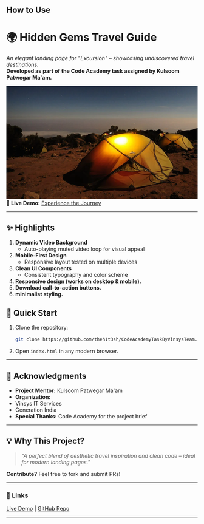 ## How to Use 

# **🌍 Hidden Gems Travel Guide**  
*An elegant landing page for "Excursion" – showcasing undiscovered travel destinations.*  
**Developed as part of the Code Academy task assigned by Kulsoom Patwegar Ma'am.**  

![Preview](./Resource/img/campsimg.webp)  
**🔗 Live Demo:** [Experience the Journey](https://theh1t3sh.github.io/CodeAcademyTaskByVinsysTeam/)  

---
## **✨ Highlights** 

1. **Dynamic Video Background**  
   - Auto-playing muted video loop for visual appeal
2. **Mobile-First Design**  
   - Responsive layout tested on multiple devices
3. **Clean UI Components**  
   - Consistent typography and color scheme
4. **Responsive design (works on desktop & mobile).**
5. **Download call-to-action buttons.**
6. **minimalist styling.**

## **🚀 Quick Start**  
1. Clone the repository:  
   ```bash  
   git clone https://github.com/theh1t3sh/CodeAcademyTaskByVinsysTeam.git  
   ```  
2. Open `index.html` in any modern browser.  

---

## **🙏 Acknowledgments**  
- **Project Mentor:** Kulsoom Patwegar Ma'am  
- **Organization:**
- Vinsys IT Services
- Generation India
- **Special Thanks:** Code Academy for the project brief  

---

## **💡 Why This Project?**  
> *"A perfect blend of aesthetic travel inspiration and clean code – ideal for modern landing pages."*  

**Contribute?** Feel free to fork and submit PRs!  

---

### **📌 Links**  
[Live Demo](https://theh1t3sh.github.io/CodeAcademyTaskByVinsysTeam/) | [GitHub Repo](https://github.com/theh1t3sh/CodeAcademyTaskByVinsysTeam)  

---

